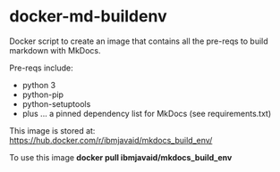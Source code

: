 # docker-md-buildenv
Docker script to create an image that contains all the pre-reqs to build markdown with MkDocs.

Pre-reqs include:
- python 3
- python-pip
- python-setuptools
- plus ... a pinned dependency list for MkDocs (see requirements.txt)

This image is stored at: https://hub.docker.com/r/ibmjavaid/mkdocs_build_env/

To use this image **docker pull ibmjavaid/mkdocs_build_env**
